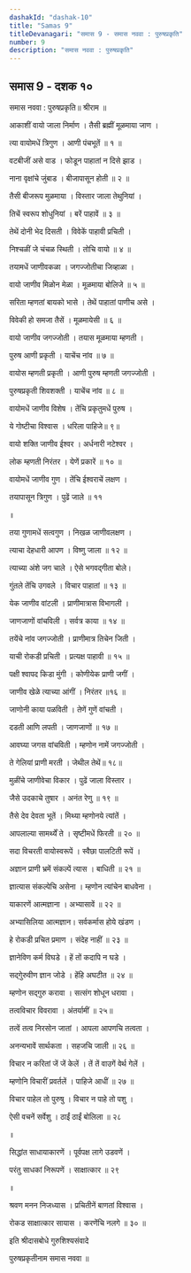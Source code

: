 ```yaml
---
dashakId: "dashak-10"
title: "Samas 9"
titleDevanagari: "समास 9 - समास नववा : पुरुषप्रकृति"
number: 9
description: "समास नववा : पुरुषप्रकृति"
---
```


## समास 9 - दशक १०

समास नववा : पुरुषप्रकृति॥ श्रीराम ॥

आकाशीं वायो जाला निर्माण । तैसी ब्रह्मीं मूळमाया जाण ।

त्या वायोमधें त्रिगुण । आणी पंचभूतें ॥ १ ॥

वटबीजीं असे वाड । फोडून पाहातां न दिसे झाड ।

नाना वृक्षांचे जुंबाड । बीजापासून होती ॥ २ ॥

तैसी बीजरूप मुळमाया । विस्तार जाला तेथुनियां ।

तिचें स्वरूप शोधुनियां । बरें पाहावें ॥ ३ ॥

तेथें दोनी भेद दिसती । विवेकें पाहावी प्रचिती ।

निश्चळीं जे चंचळ स्थिती । तोचि वायो ॥ ४ ॥

तयामधें जाणीवकळा । जगज्जोतीचा जिव्हाळा ।

वायो जाणीव मिळोन मेळा । मूळमाया बोलिजे ॥ ५ ॥

सरिता म्हणतां बायको भासे । तेथें पाहातां पाणीच असे ।

विवेकी हो समजा तैसें । मूळमायेसी ॥ ६ ॥

वायो जाणीव जगज्जोती । तयास मूळमाया म्हणती ।

पुरुष आणी प्रकृती । याचेंच नांव ॥ ७ ॥

वायोस म्हणती प्रकृती । आणी पुरुष म्हणती जगज्जोती ।

पुरुषप्रकृती शिवशक्ती । याचेंच नांव ॥ ८ ॥

वायोमधें जाणीव विशेष । तेंचि प्रकृतुमधें पुरुष ।

ये गोष्टीचा विश्वास । धरिला पाहिजे॥ ९॥

वायो शक्ति जाणीव ईश्वर । अर्धनारी नटेश्वर ।

लोक म्हणती निरंतर । येणें प्रकारें ॥ १० ॥

वायोमधें जाणीव गुण । तेंचि ईश्वराचें लक्षण ।

तयापासून त्रिगुण । पुढें जाले ॥ ११

॥

तया गुणामधें सत्वगुण । निखळ जाणीवलक्षण ।

त्याचा देहधारी आपण । विष्णु जाला ॥ १२ ॥

त्याच्या अंशे जग चाले । ऐसे भगवद्गीता बोले।

गुंतले तेंचि उगवले । विचार पाहातां ॥ १३ ॥

येक जाणीव वांटली । प्राणीमात्रास विभागली ।

जाणजाणों वांचविली । सर्वत्र काया ॥ १४ ॥

तयेंचे नांव जगज्जोती । प्राणीमात्र तिचेन जिती ।

याची रोकडी प्रचिती । प्रत्यक्ष पाहावी ॥ १५ ॥

पक्षी श्वापद किडा मुंगी । कोणीयेक प्राणी जगीं ।

जाणीव खेळे त्याच्या आंगीं । निरंतर ॥१६ ॥

जाणोनी काया पळविती । तेणें गुणें वांचती ।

दडती आणि लपती । जाणजाणों ॥ १७ ॥

आवघ्या जगस वांचविती । म्हणोन नामें जगज्जोती ।

ते गेलियां प्राणी मरती । जेथील तेथें॥ १८॥

मुळींचे जाणीवेचा विकार । पुढें जाला विस्तार ।

जैसे उदकाचे तुषार । अनंत रेणु ॥ १९ ॥

तैसे देव देवता भूतें । मिथ्या म्हणोनये त्यांतें ।

आपलाल्या सामर्थ्यें ते । सृष्टीमधें फिरती ॥ २० ॥

सदा विचरती वायोस्वरूपें । स्वैछा पालटिती रूपें ।

अज्ञान प्राणी भ्रमें संकल्पें त्यास । बाधिती ॥ २१ ॥

ज्ञात्यास संकल्पेचि असेना । म्हणोन त्यांचेन बाधवेना ।

याकारणें आत्मज्ञाना । अभ्यासावें ॥ २२ ॥

अभ्यासिलिया आत्मज्ञान। सर्वकर्मास होये खंडण ।

हे रोकडी प्रचित प्रमाण । संदेह नाहीं ॥ २३ ॥

ज्ञानेविण कर्म विघडे । हें तों कदापि न घडे ।

सद्गुेरुवीण ज्ञान जोडे । हेंहि अघटीत ॥ २४ ॥

म्हणोन सद्गुरु करावा । सत्संग शोधून धरावा ।

तत्वविचार विवरावा । अंतर्यामीं ॥ २५॥

तत्वें तत्व निरसोन जातां । आपला आपणचि तत्वता ।

अनन्यभावें सार्थकता । सहजचि जाली ॥ २६ ॥

विचार न करितां जें जें केलें । तें तें वाउगें वेर्थ गेलें ।

म्हणोनि विचारीं प्रवर्तलें । पाहिजे आधीं ॥ २७ ॥

विचार पाहेल तो पुरुषु । विचार न पाहे तो पशु ।

ऐसी वचनें सर्वेशु । ठाईं ठाईं बोलिला ॥ २८

॥

सिद्धांत साधायाकारणें । पूर्वपक्ष लागे उडवणें ।

परंतु साधकां निरूपणें । साक्षात्कार ॥ २९

॥

श्रवण मनन निजध्यास । प्रचितीनें बाणतां विश्वास ।

रोकड साक्षात्कार सायास । करणेंचि नलगे ॥ ३० ॥

इति श्रीदासबोधे गुरुशिश्यसंवादे

पुरुषप्रकृतीनाम समास नववा ॥